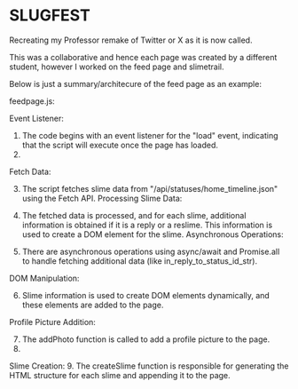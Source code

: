 # SLUGFEST

Recreating my Professor remake of Twitter or X as it is now called.

This was a collaborative and hence each page was created by a different student, however I worked on the feed page and slimetrail.

Below is just a summary/architecure of the feed page as an example:

feedpage.js:

Event Listener:

1. The code begins with an event listener for the "load" event, indicating that the script will execute once the page has loaded.
2. 
Fetch Data:

3. The script fetches slime data from "/api/statuses/home_timeline.json" using the Fetch API.
Processing Slime Data:

4. The fetched data is processed, and for each slime, additional information is obtained if it is a reply or a reslime. 
This information is used to create a DOM element for the slime.
Asynchronous Operations:

5. There are asynchronous operations using async/await and Promise.all to handle fetching additional data (like in_reply_to_status_id_str).
   
DOM Manipulation:

6. Slime information is used to create DOM elements dynamically, and these elements are added to the page.
   
Profile Picture Addition:

7. The addPhoto function is called to add a profile picture to the page.
8. 
Slime Creation:
9. The createSlime function is responsible for generating the HTML structure for each slime and appending it to the page.

